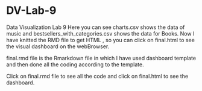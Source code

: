 # DV-Lab-9
Data Visualization Lab 9
Here you can see charts.csv shows the data of music and bestsellers_with_categories.csv shows the data for Books.
Now I have knitted the RMD file to get HTML , so you can click on final.html to see the visual dashboard on the
webBrowser.

final.rmd file is the Rmarkdown file in which I have used dashboard template and then done all the coding according to the template.

Click on final.rmd file to see all the code and click on final.html to see the dashboard.
